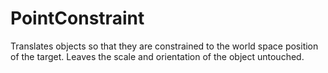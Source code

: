 # PointConstraint

Translates objects so that they are constrained to
the world space position of the target. Leaves the
scale and orientation of the object untouched.

